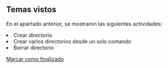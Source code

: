 ## Temas vistos

En el apartado anterior, se mostraron las siguientes actividades:
<li> Crear directorio
<li> Crear varios directorios desde un solo comando
<li> Borrar directorio


<a onclick="test()" href="https://fx-learning.mgait.services:8443/api/finish/basic-directories" target="_parent" class="btn primary-btn">Marcar como finalizado</a>
